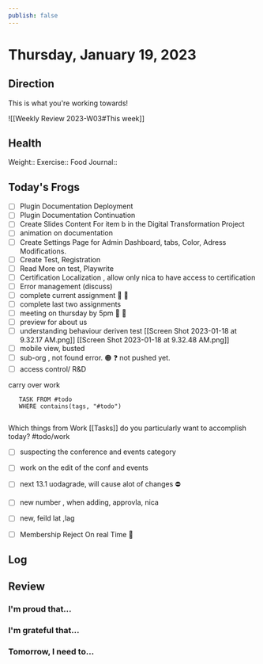 ```yaml
---
publish: false 
---
```


# Thursday, January 19, 2023
## Direction

This is what you're working towards!

![[Weekly Review 2023-W03#This week]]

## Health

Weight:: 
Exercise:: 
Food Journal:: 

## Today's Frogs
- [ ] Plugin Documentation Deployment
- [ ] Plugin Documentation Continuation
- [ ] Create Slides Content For item b in the Digital Transformation Project
- [ ] animation on documentation
- [ ] Create Settings Page for Admin Dashboard, tabs, Color, Adress Modifications.
- [ ] Create Test, Registration
- [ ] Read More on test, Playwrite
- [ ] Certification Localization , allow only nica to have access to certification
- [ ] Error management (discuss)
- [ ] complete current assignment 📢 🛑
- [ ] complete last two assignments
- [ ] meeting on thursday by 5pm  📢 🛑
- [ ] preview for about us
- [ ] understanding behaviour deriven test [[Screen Shot 2023-01-18 at 9.32.17 AM.png]] [[Screen Shot 2023-01-18 at 9.32.48 AM.png]]
- [ ] mobile view, busted
- [ ] sub-org , not found error.   🟠 ❓ not pushed yet.
- [ ] access control/ R&D

carry over work
```dataview
   TASK FROM #todo   
   WHERE contains(tags, "#todo")
   
```
Which things from Work [[Tasks]] do you particularly want to accomplish today?
#todo/work
- [ ]  suspecting the conference and events category
- [ ] work on the edit of the conf and events
- [ ] next 13.1 uodagrade, will cause alot of changes ⛔
- [ ] new number , when adding,  approvla, nica
- [ ] new, feild lat ,lag
- [ ] Membership Reject On real Time 🔄




## Log





## Review

### I'm proud that...



### I'm grateful that...




### Tomorrow, I need to...